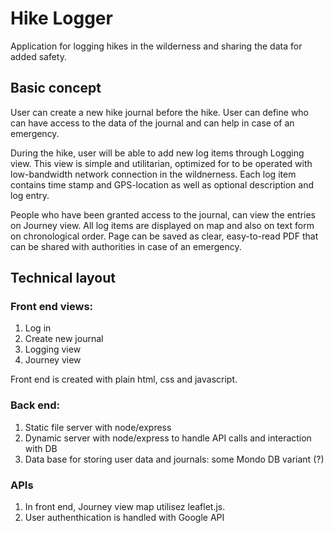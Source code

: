 # Hike Logger

Application for logging hikes in the wilderness and sharing the data for added safety.

## Basic concept

User can create a new hike journal before the hike. User can define who can have access to the data of the journal and can help in case of an emergency.

During the hike, user will be able to add new log items through Logging view. This view is simple and utilitarian, optimized for to be operated with low-bandwidth network connection in the wildnerness. Each log item contains time stamp and GPS-location as well as optional description and log entry.

People who have been granted access to the journal, can view the entries on Journey view. All log items are displayed on map and also on text form on chronological order. Page can be saved as clear, easy-to-read PDF that can be shared with authorities in case of an emergency.

## Technical layout

### Front end views:

1. Log in
2. Create new journal
3. Logging view
4. Journey view

Front end is created with plain html, css and javascript.

### Back end:

1. Static file server with node/express
2. Dynamic server with node/express to handle API calls and interaction with DB
3. Data base for storing user data and journals: some Mondo DB variant (?)

### APIs

1. In front end, Journey view map utilisez leaflet.js.
2. User authenthication is handled with Google API
